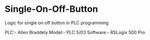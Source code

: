 # Single-On-Off-Button
Logic for single on off button in PLC programming


PLC:- Allen Braddely 
Model:- PLC 5/03
Software:- RSLogix 500 Pro

